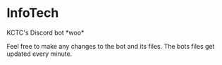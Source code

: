 # InfoTech

KCTC's Discord bot \*woo\*

Feel free to make any changes to the bot and its files. The bots files get updated every minute.
